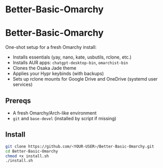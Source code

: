 # Better-Basic-Omarchy
# Better-Basic-Omarchy

One-shot setup for a fresh Omarchy install:
- Installs essentials (yay, nano, kate, usbutils, rclone, etc.)
- Installs AUR apps: `chatgpt-desktop-bin`, `omarchist-bin`
- Clones the Osaka Jade theme
- Applies your Hypr keybinds (with backups)
- Sets up rclone mounts for Google Drive and OneDrive (systemd user services)

## Prereqs
- A fresh Omarchy/Arch-like environment
- `git` and `base-devel` (installed by script if missing)

## Install
```bash
git clone https://github.com/<YOUR-USER>/Better-Basic-Omarchy.git
cd Better-Basic-Omarchy
chmod +x install.sh
./install.sh
